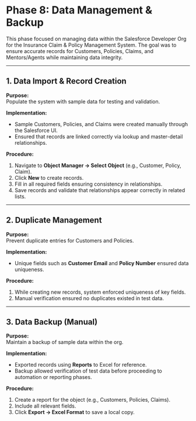 # Phase 8: Data Management & Backup

This phase focused on managing data within the Salesforce Developer Org for the Insurance Claim & Policy Management System. The goal was to ensure accurate records for Customers, Policies, Claims, and Mentors/Agents while maintaining data integrity.

---

## 1. Data Import & Record Creation

**Purpose:**  
Populate the system with sample data for testing and validation.

**Implementation:**  
- Sample Customers, Policies, and Claims were created manually through the Salesforce UI.  
- Ensured that records are linked correctly via lookup and master-detail relationships.

**Procedure:**  
1. Navigate to **Object Manager → Select Object** (e.g., Customer, Policy, Claim).  
2. Click **New** to create records.  
3. Fill in all required fields ensuring consistency in relationships.  
4. Save records and validate that relationships appear correctly in related lists.

---

## 2. Duplicate Management

**Purpose:**  
Prevent duplicate entries for Customers and Policies.

**Implementation:**  
- Unique fields such as **Customer Email** and **Policy Number** ensured data uniqueness.

**Procedure:**  
1. While creating new records, system enforced uniqueness of key fields.  
2. Manual verification ensured no duplicates existed in test data.

---

## 3. Data Backup (Manual)

**Purpose:**  
Maintain a backup of sample data within the org.

**Implementation:**  
- Exported records using **Reports** to Excel for reference.  
- Backup allowed verification of test data before proceeding to automation or reporting phases.

**Procedure:**  
1. Create a report for the object (e.g., Customers, Policies, Claims).  
2. Include all relevant fields.  
3. Click **Export → Excel Format** to save a local copy.
